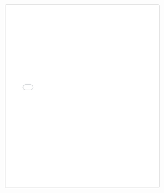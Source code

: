 <iframe
  src="/static/export-obsidian-canvas/index.html#file=/DDC-Canon/Events/Full_Timeline.canvas"
  width="100%"
  height="600"
  style="border:1px solid #ccc; border-radius:4px;"
></iframe>